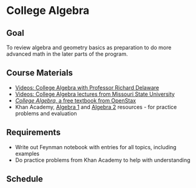 # College Algebra

## Goal

To review algebra and geometry basics as preparation to do more advanced math in the later parts of the program.

## Course Materials

- [Videos: College Algebra with Professor Richard Delaware](https://www.youtube.com/playlist?list=PLDE28CF08BD313B2A)
- [Videos: College Algebra lectures from Missouri State University](https://www.youtube.com/playlist?list=PLdLiRaajwSXTQcn7Me-mXHBMz0u-0oAF0)
- [_College Algebra,_ a free textbook from OpenStax](https://cnx.org/contents/mwjClAV_@8.11:iKCx0cHP@7/)
- Khan Academy, [Algebra 1](https://www.khanacademy.org/math/algebra) and [Algebra 2](https://www.khanacademy.org/math/algebra2) resources - for practice problems and evaluation

## Requirements

- Write out Feynman notebook with entries for all topics, including examples
- Do practice problems from Khan Academy to help with understanding

## Schedule
